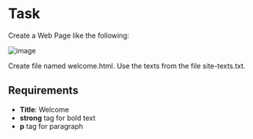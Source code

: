 # Task
Create a Web Page like the following:

![image](https://user-images.githubusercontent.com/85792514/170826589-991bf9b9-9bf6-4444-b286-13c7e565f3aa.png)

Create file named welcome.html. Use the texts from the file site-texts.txt.

## Requirements
* **Title**: Welcome
* **strong** tag for bold text
* **p** tag for paragraph

